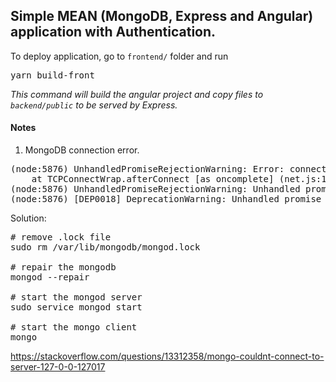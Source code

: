 ## Simple MEAN (MongoDB, Express and Angular) application with Authentication.

To deploy application, go to `frontend/` folder and run 
<pre>
yarn build-front
</pre>
<i>This command will build the angular project and copy files to `backend/public` to be served by Express.</i>

#### Notes
1. MongoDB connection error.
   
<pre>
(node:5876) UnhandledPromiseRejectionWarning: Error: connect ECONNREFUSED 127.0.0.1:27017
    at TCPConnectWrap.afterConnect [as oncomplete] (net.js:1126:14)
(node:5876) UnhandledPromiseRejectionWarning: Unhandled promise rejection. This error originated either by throwing inside of an async function without a catch block, or by rejecting a promise which was not handled with .catch(). (rejection id: 1)
(node:5876) [DEP0018] DeprecationWarning: Unhandled promise rejections are deprecated. In the future, promise rejections that are not handled will terminate the Node.js process with a non-zero exit code.
</pre>
Solution:
<pre>
# remove .lock file
sudo rm /var/lib/mongodb/mongod.lock 

# repair the mongodb
mongod --repair

# start the mongod server
sudo service mongod start 

# start the mongo client
mongo
</pre>
https://stackoverflow.com/questions/13312358/mongo-couldnt-connect-to-server-127-0-0-127017
